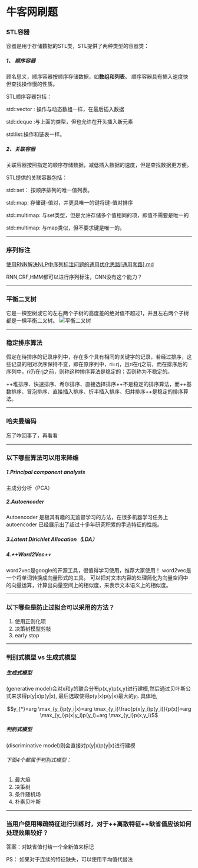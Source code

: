 # 牛客网刷题
### STL容器
容器是用于存储数据的STL类，STL提供了两种类型的容器类：
##### 1、 顺序容器

顾名思义，顺序容器按顺序存储数据，如**数组和列表**。
顺序容器具有插入速度快但查找操作慢的性质。

STL顺序容器包括：

std::vector : 操作与动态数组一样，在最后插入数据

std::deque :与上面的类型，但也允许在开头插入新元素

std:list:操作和链表一样。 

##### 2、关联容器 

关联容器按照指定的顺序存储数据，减低插入数据的速度，但是查找数据更方便。
     

STL提供的关联容器包括：

std::set：
按顺序排列的唯一值列表。 

std::map:
存储键-值对，并更具唯一的键将键-值对排序

std::multimap:     与set类型，但是允许存储多个值相同的项，即值不需要是唯一的

std::multimap:
与map类似，但不要求键是唯一的。 

---

### 序列标注
[使用RNN解决NLP中序列标注问题的通用优化思路[通用套路].md](/nlp/使用RNN解决NLP中序列标注问题的通用优化思路[通用套路].html)

RNN,CRF,HMM都可以进行序列标注，CNN没有这个能力？

---

### 平衡二叉树
它是一棵空树或它的左右两个子树的高度差的绝对值不超过1，并且左右两个子树都是一棵平衡二叉树。
![平衡二叉树](http://e.hiphotos.baidu.com/baike/w%3D268%3Bg%3D0/sign=0bf9131a72cf3bc7e800caeae93bdd9c/bf096b63f6246b6060c35d63e9f81a4c500fa2dc.jpg)

---

### 稳定排序算法
假定在待排序的记录序列中，存在多个具有相同的关键字的记录，若经过排序，这些记录的相对次序保持不变，即在原序列中，ri=rj，且ri在rj之前，而在排序后的序列中，ri仍在rj之前，则称这种排序算法是稳定的；否则称为不稳定的。

++堆排序、快速排序、希尔排序、直接选择排序++不是稳定的排序算法，而++基数排序、冒泡排序、直接插入排序、折半插入排序、归并排序++是稳定的排序算法。

---

### 哈夫曼编码
忘了咋回事了，再看看

---

### 以下哪些算法可以用来降维
##### 1.Principal component analysis
主成分分析（PCA）

##### 2.Autoencoder
Autoencoder 是极其有趣的无监督学习的方法，在很多机器学习任务上 autoencoder 已经展示出了超过十多年研究积累的手选特征的性能。

##### 3.Latent Dirichlet Allocation（LDA）

##### 4.++Word2Vec++
word2vec是google的开源工具，很值得学习使用，推荐大家使用！
word2vec是一个将单词转换成向量形式的工具。 可以把对文本内容的处理简化为向量空间中的向量运算，计算出向量空间上的相似度，来表示文本语义上的相似度。

---

### 以下哪些是防止过拟合可以采用的方法？
1. 使用正则化项
2. 决策树模型剪枝
3. early stop

---

### 判别式模型 vs 生成式模型
##### 生成式模型
(generative model)会对x和y的联合分布p(x,y)p(x,y)进行建模,然后通过贝叶斯公式来求得p(y|x)p(y|x), 最后选取使得p(y|x)p(y|x)最大的$y_i$. 具体地, 
```math
y_{*}=arg \max_{y_i}p(y_i|x)=arg \max_{y_i}\frac{p(x|y_i)p(y_i)}{p(x)}=arg \max_{y_i}p(x|y_i)p(y_i)=arg \max_{y_i}p(x,y_i)
```
##### 判别式模型
(discriminative model)则会直接对p(y|x)p(y|x)进行建模
###### 下面4个都属于判别式模型：
1. 最大熵
2. 决策树
3. 条件随机场
4. 朴素贝叶斯


---

### 当用户使用稀疏特征进行训练时，对于++离散特征++缺省值应该如何处理效果较好？

答案：对缺省值付给一个全新值来标记

PS：  如果对于连续的特征缺失，可以使用平均值代替法

